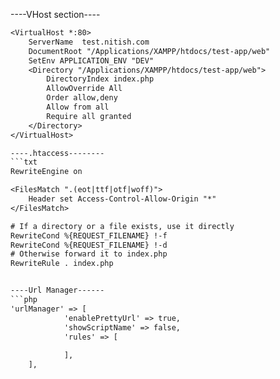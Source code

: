 ----VHost section----
```txt
<VirtualHost *:80>
    ServerName  test.nitish.com
    DocumentRoot "/Applications/XAMPP/htdocs/test-app/web"
    SetEnv APPLICATION_ENV "DEV"
    <Directory "/Applications/XAMPP/htdocs/test-app/web">
        DirectoryIndex index.php
        AllowOverride All
        Order allow,deny
        Allow from all
        Require all granted
    </Directory>
</VirtualHost>

----.htaccess--------
```txt
RewriteEngine on

<FilesMatch ".(eot|ttf|otf|woff)">
    Header set Access-Control-Allow-Origin "*"
</FilesMatch>

# If a directory or a file exists, use it directly
RewriteCond %{REQUEST_FILENAME} !-f
RewriteCond %{REQUEST_FILENAME} !-d
# Otherwise forward it to index.php
RewriteRule . index.php


----Url Manager------
```php
'urlManager' => [
            'enablePrettyUrl' => true,
            'showScriptName' => false,
            'rules' => [
            
            ],
    ],

